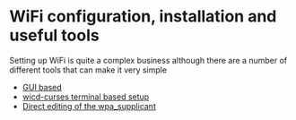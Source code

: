 # WiFi configuration, installation and useful tools

Setting up WiFi is quite a complex business although there are a number of different tools that can make it very simple

* [GUI based](wireless_gui.md)
* [wicd-curses terminal based setup](wireless_curses.md)
* [Direct editing of the wpa_supplicant](wireless_edit.md)

